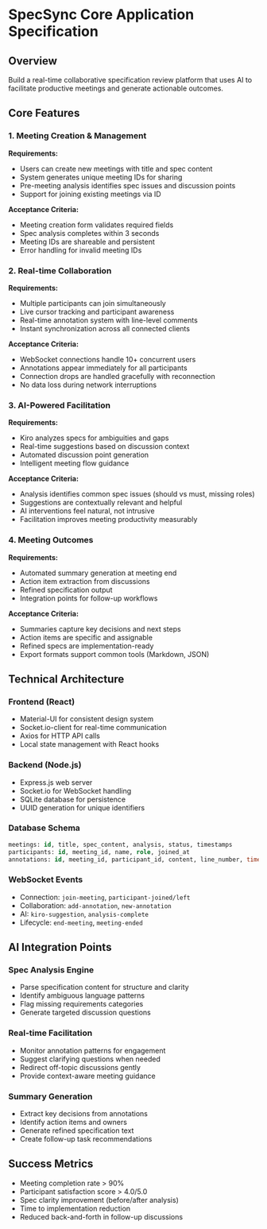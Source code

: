 # SpecSync Core Application Specification

## Overview
Build a real-time collaborative specification review platform that uses AI to facilitate productive meetings and generate actionable outcomes.

## Core Features

### 1. Meeting Creation & Management
**Requirements:**
- Users can create new meetings with title and spec content
- System generates unique meeting IDs for sharing
- Pre-meeting analysis identifies spec issues and discussion points
- Support for joining existing meetings via ID

**Acceptance Criteria:**
- Meeting creation form validates required fields
- Spec analysis completes within 3 seconds
- Meeting IDs are shareable and persistent
- Error handling for invalid meeting IDs

### 2. Real-time Collaboration
**Requirements:**
- Multiple participants can join simultaneously
- Live cursor tracking and participant awareness
- Real-time annotation system with line-level comments
- Instant synchronization across all connected clients

**Acceptance Criteria:**
- WebSocket connections handle 10+ concurrent users
- Annotations appear immediately for all participants
- Connection drops are handled gracefully with reconnection
- No data loss during network interruptions

### 3. AI-Powered Facilitation
**Requirements:**
- Kiro analyzes specs for ambiguities and gaps
- Real-time suggestions based on discussion context
- Automated discussion point generation
- Intelligent meeting flow guidance

**Acceptance Criteria:**
- Analysis identifies common spec issues (should vs must, missing roles)
- Suggestions are contextually relevant and helpful
- AI interventions feel natural, not intrusive
- Facilitation improves meeting productivity measurably

### 4. Meeting Outcomes
**Requirements:**
- Automated summary generation at meeting end
- Action item extraction from discussions
- Refined specification output
- Integration points for follow-up workflows

**Acceptance Criteria:**
- Summaries capture key decisions and next steps
- Action items are specific and assignable
- Refined specs are implementation-ready
- Export formats support common tools (Markdown, JSON)

## Technical Architecture

### Frontend (React)
- Material-UI for consistent design system
- Socket.io-client for real-time communication
- Axios for HTTP API calls
- Local state management with React hooks

### Backend (Node.js)
- Express.js web server
- Socket.io for WebSocket handling
- SQLite database for persistence
- UUID generation for unique identifiers

### Database Schema
```sql
meetings: id, title, spec_content, analysis, status, timestamps
participants: id, meeting_id, name, role, joined_at
annotations: id, meeting_id, participant_id, content, line_number, timestamp
```

### WebSocket Events
- Connection: `join-meeting`, `participant-joined/left`
- Collaboration: `add-annotation`, `new-annotation`
- AI: `kiro-suggestion`, `analysis-complete`
- Lifecycle: `end-meeting`, `meeting-ended`

## AI Integration Points

### Spec Analysis Engine
- Parse specification content for structure and clarity
- Identify ambiguous language patterns
- Flag missing requirements categories
- Generate targeted discussion questions

### Real-time Facilitation
- Monitor annotation patterns for engagement
- Suggest clarifying questions when needed
- Redirect off-topic discussions gently
- Provide context-aware meeting guidance

### Summary Generation
- Extract key decisions from annotations
- Identify action items and owners
- Generate refined specification text
- Create follow-up task recommendations

## Success Metrics
- Meeting completion rate > 90%
- Participant satisfaction score > 4.0/5.0
- Spec clarity improvement (before/after analysis)
- Time to implementation reduction
- Reduced back-and-forth in follow-up discussions